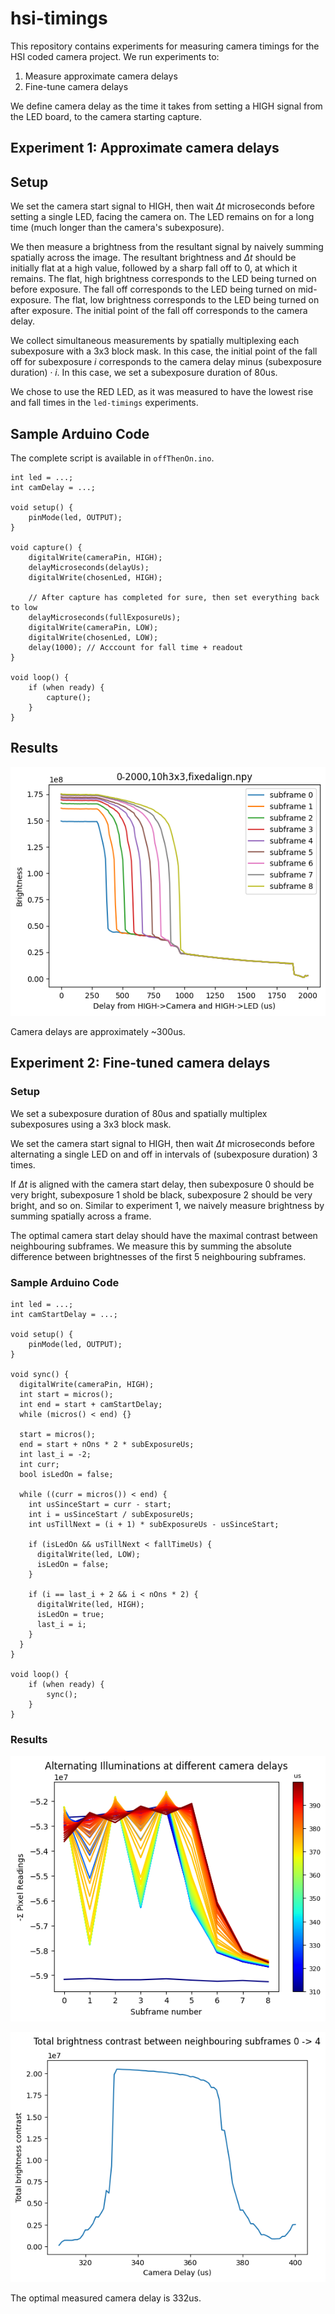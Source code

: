 # hsi-timings

This repository contains experiments for measuring camera timings for the HSI coded camera project. We run experiments to:
1. Measure approximate camera delays 
2. Fine-tune camera delays

We define camera delay as the time it takes from setting a HIGH signal from the LED board, to the camera starting capture.

## Experiment 1: Approximate camera delays

## Setup
We set the camera start signal to HIGH, then wait $\Delta t$ microseconds before setting a single LED, facing the camera on. The LED remains on for a long time (much longer than the camera's subexposure). 

We then measure a brightness from the resultant signal by naively summing spatially across the image. The resultant brightness and $\Delta t$ should be initially flat at a high value, followed by a sharp fall off to 0, at which it remains. The flat, high brightness corresponds to the LED being turned on before exposure. The fall off corresponds to the LED being turned on mid-exposure. The flat, low brightness corresponds to the LED being turned on after exposure. The initial point of the fall off corresponds to the camera delay.

We collect simultaneous measurements by spatially multiplexing each subexposure with a 3x3 block mask. In this case, the initial point of the fall off for subexposure $i$ corresponds to the camera delay minus $(\text{subexposure duration}) \cdot i$. In this case, we set a subexposure duration of 80us.

We chose to use the RED LED, as it was measured to have the lowest rise and fall times in the `led-timings` experiments.

## Sample Arduino Code

The complete script is available in `offThenOn.ino`.

```
int led = ...;
int camDelay = ...;

void setup() {
    pinMode(led, OUTPUT);
}

void capture() {
    digitalWrite(cameraPin, HIGH);
    delayMicroseconds(delayUs);
    digitalWrite(chosenLed, HIGH);
    
    // After capture has completed for sure, then set everything back to low
    delayMicroseconds(fullExposureUs);
    digitalWrite(cameraPin, LOW);
    digitalWrite(chosenLed, LOW);
    delay(1000); // Acccount for fall time + readout
}

void loop() {
    if (when ready) {
        capture();
    }
}
```

## Results
![offThenOn](./plots/offThenOn.png)

Camera delays are approximately ~300us.

## Experiment 2: Fine-tuned camera delays

### Setup
We set a subexposure duration of 80us and spatially multiplex subexposures using a 3x3 block mask.


We set the camera start signal to HIGH, then wait $\Delta t$ microseconds before alternating a single LED on and off in intervals of (subexposure duration) 3 times.

If $\Delta t$ is aligned with the camera start delay, then subexposure 0 should be very bright, subexposure 1 shold be black, subexposure 2 should be very bright, and so on. Similar to experiment 1, we naively measure brightness by summing spatially across a frame.

The optimal camera start delay should have the maximal contrast between neighbouring subframes. We measure this by summing the absolute difference between brightnesses of the first 5 neighbouring subframes.

### Sample Arduino Code

```
int led = ...;
int camStartDelay = ...;

void setup() {
    pinMode(led, OUTPUT);
}

void sync() {
  digitalWrite(cameraPin, HIGH);
  int start = micros();
  int end = start + camStartDelay;
  while (micros() < end) {}

  start = micros();
  end = start + nOns * 2 * subExposureUs;
  int last_i = -2;
  int curr;
  bool isLedOn = false;

  while ((curr = micros()) < end) {
    int usSinceStart = curr - start;
    int i = usSinceStart / subExposureUs;
    int usTillNext = (i + 1) * subExposureUs - usSinceStart;

    if (isLedOn && usTillNext < fallTimeUs) {
      digitalWrite(led, LOW);
      isLedOn = false;
    }

    if (i == last_i + 2 && i < nOns * 2) {
      digitalWrite(led, HIGH);
      isLedOn = true;
      last_i = i;
    }
  }
}

void loop() {
    if (when ready) {
        sync();
    }
}
```

### Results

![alternatingSubexposures](./plots/alternatingSubexposures.png)

![alternatingContrast](./plots/alternatingContrast.png)

The optimal measured camera delay is 332us.
